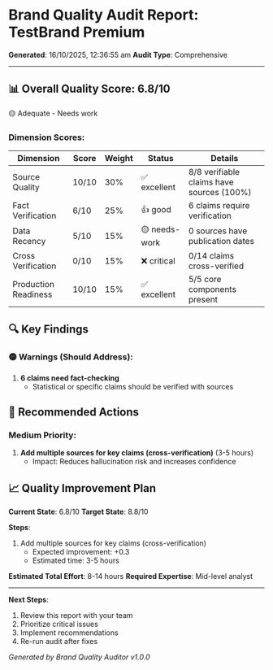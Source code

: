 # Brand Quality Audit Report: TestBrand Premium

**Generated**: 16/10/2025, 12:36:55 am
**Audit Type**: Comprehensive

---

## 📊 Overall Quality Score: 6.8/10

🟡 Adequate - Needs work

### Dimension Scores:

| Dimension | Score | Weight | Status | Details |
|-----------|-------|--------|--------|----------|
| Source Quality | 10/10 | 30% | ✅ excellent | 8/8 verifiable claims have sources (100%) |
| Fact Verification | 6/10 | 25% | 👍 good | 6 claims require verification |
| Data Recency | 5/10 | 15% | 🟡 needs-work | 0 sources have publication dates |
| Cross Verification | 0/10 | 15% | ❌ critical | 0/14 claims cross-verified |
| Production Readiness | 10/10 | 15% | ✅ excellent | 5/5 core components present |

## 🔍 Key Findings

### 🟡 Warnings (Should Address):

1. **6 claims need fact-checking**
   - Statistical or specific claims should be verified with sources

## 🚀 Recommended Actions

### Medium Priority:

1. **Add multiple sources for key claims (cross-verification)** (3-5 hours)
   - Impact: Reduces hallucination risk and increases confidence

## 📈 Quality Improvement Plan

**Current State**: 6.8/10
**Target State**: 8.8/10

**Steps**:

1. Add multiple sources for key claims (cross-verification)
   - Expected improvement: +0.3
   - Estimated time: 3-5 hours

**Estimated Total Effort**: 8-14 hours
**Required Expertise**: Mid-level analyst

---

**Next Steps**:
1. Review this report with your team
2. Prioritize critical issues
3. Implement recommendations
4. Re-run audit after fixes

*Generated by Brand Quality Auditor v1.0.0*

